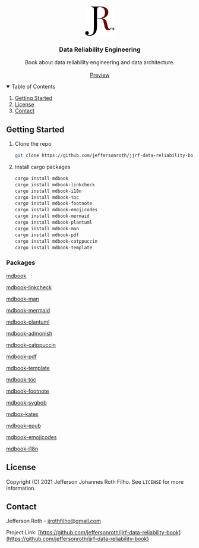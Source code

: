 <!-- PROJECT LOGO -->
<br />
<p align="center">
  <a href="https://github.com/jeffersonroth/jjrf-data-reliability-book">
    <img src="images/logo.png" alt="Logo" width="80" height="80">
  </a>

  <h3 align="center">Data Reliability Engineering</h3>

  <p align="center">
    Book about data reliability engineering and data architecture.
    <br />
    <br />
    <a href="https://jeffersonroth.github.io/jjrf-data-reliability-book/">Preview</a>
  </p>
</p>

<!-- TABLE OF CONTENTS -->
<details open="open">
  <summary>Table of Contents</summary>
  <ol>
    <li>
      <a href="#getting-started">Getting Started</a>
    </li>
    <li><a href="#license">License</a></li>
    <li><a href="#contact">Contact</a></li>
  </ol>
</details>

<!-- GETTING STARTED -->

## Getting Started

1. Clone the repo
   ```sh
   git clone https://github.com/jeffersonroth/jjrf-data-reliability-book.git
   ```
2. Install cargo packages
   ```sh
   cargo install mdbook
   cargo install mdbook-linkcheck
   cargo install mdbook-i18n
   cargo install mdbook-toc
   cargo install mdbook-footnote
   cargo install mdbook-emojicodes
   cargo install mdbook-mermaid
   cargo install mdbook-plantuml
   cargo install mdbook-man
   cargo install mdbook-pdf
   cargo install mdbook-catppuccin
   cargo install mdbook-template
   ```

### Packages

[mdbook](https://crates.io/crates/mdbook)

[mdbook-linkcheck](https://crates.io/crates/mdbook-linkcheck)

[mdbook-man](https://crates.io/crates/mdbook-man)

[mdbook-mermaid](https://crates.io/crates/mdbook-mermaid)

[mdbook-plantuml](https://crates.io/crates/mdbook-plantuml)

[mdbook-admonish](https://crates.io/crates/mdbook-admonish)

[mdbook-catppuccin](https://crates.io/crates/mdbook-catppuccin)

[mdbook-pdf](https://crates.io/crates/mdbook-pdf)

[mdbook-template](https://crates.io/crates/mdbook-template)

[mdbook-toc](https://crates.io/crates/mdbook-toc)

[mdbook-footnote](https://crates.io/crates/mdbook-footnote)

[mdbook-svgbob](https://crates.io/crates/mdbook-svgbob)

[mdbox-katex](https://crates.io/crates/mdbook-katex)

[mdbook-epub](https://crates.io/crates/mdbook-epub)

[mdbook-emojicodes](https://crates.io/crates/mdbook-emojicodes)

[mdbook-i18n](https://crates.io/crates/mdbook-i18n)


<!-- LICENSE -->

## License

Copyright (C) 2021 Jefferson Johannes Roth Filho. See `LICENSE` for more information.

<!-- CONTACT -->

## Contact

Jefferson Roth - jjrothfilho@gmail.com

Project Link: [https://github.com/jeffersonroth/jjrf-data-reliability-book](https://github.com/jeffersonroth/jjrf-data-reliability-book)
